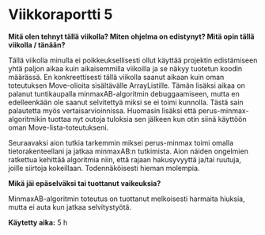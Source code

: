 # Viikkoraportti 5

**Mitä olen tehnyt tällä viikolla? Miten ohjelma on edistynyt? Mitä opin tällä viikolla / tänään?**

Tällä viikolla minulla ei poikkeuksellisesti ollut käyttää projektin edistämiseen yhtä paljon aikaa kuin aikaisemmilla viikoilla ja se näkyy tuotetun koodin määrässä. En konkreettisesti tällä viikolla saanut aikaan kuin oman toteutuksen Move-olioita sisältävälle ArrayListille. Tämän lisäksi aikaa on palanut tuntikaupalla minmaxAB-algoritmin debuggaamiseen, mutta en edelleenkään ole saanut selvitettyä miksi se ei toimi kunnolla. Tästä sain palautetta myös vertaisarvioinnissa. Huomasin lisäksi että perus-minmax-algoritmikin tuottaa nyt outoja tuloksia sen jälkeen kun otin siinä käyttöön oman Move-lista-toteutukseni. 

Seuraavaksi aion tutkia tarkemmin miksei perus-minmax toimi omalla tietorakenteellani ja jatkaa minmaxAB:n tutkimista. Aion näiden ongelmien ratkettua kehittää algoritmia niin, että rajaan hakusyvyyttä ja/tai ruutuja, joille siirtoja kokeillaan. Todennäköisesti hieman molempia.

**Mikä jäi epäselväksi tai tuottanut vaikeuksia?**

MinmaxAB-algoritmin toteutus on tuottanut melkoisesti harmaita hiuksia, mutta ei auta kun jatkaa selvitystyötä. 

**Käytetty aika:** 5 h
